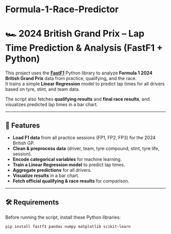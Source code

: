 # Formula-1-Race-Predictor
# 🏎️ 2024 British Grand Prix – Lap Time Prediction & Analysis (FastF1 + Python)

This project uses the **[FastF1](https://theoehrly.github.io/Fast-F1/)** Python library to analyze **Formula 1 2024 British Grand Prix** data from practice, qualifying, and the race.  
It trains a simple **Linear Regression** model to predict lap times for all drivers based on tyre, stint, and team data.  

The script also fetches **qualifying results** and **final race results**, and visualizes predicted lap times in a bar chart.

---

## 📌 Features
- **Load F1 data** from all practice sessions (FP1, FP2, FP3) for the 2024 British GP.
- **Clean & preprocess data** (driver, team, tyre compound, stint, tyre life, session).
- **Encode categorical variables** for machine learning.
- **Train a Linear Regression model** to predict lap times.
- **Aggregate predictions** for all drivers.
- **Visualize results** in a bar chart.
- **Fetch official qualifying & race results** for comparison.

---

## 🛠️ Requirements

Before running the script, install these Python libraries:

```bash
pip install fastf1 pandas numpy matplotlib scikit-learn

